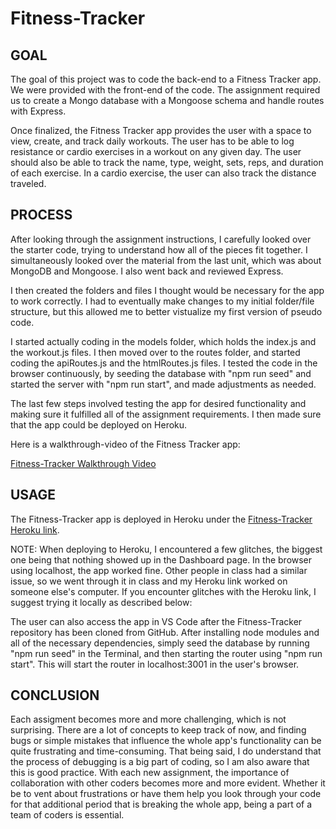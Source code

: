 # Fitness-Tracker

## GOAL

The goal of this project was to code the back-end to a Fitness Tracker app. We were provided with the front-end of the code. The assignment required us to create a Mongo database with a Mongoose schema and handle routes with Express. 

Once finalized, the Fitness Tracker app provides the user with a space to view, create, and track daily workouts. The user has to be able to log resistance or cardio exercises in a workout on any given day. The user should also be able to track the name, type, weight, sets, reps, and duration of each exercise. In a cardio exercise, the user can also track the distance traveled. 

## PROCESS

After looking through the assignment instructions, I carefully looked over the starter code, trying to understand how all of the pieces fit together. I simultaneously looked over the material from the last unit, which was about MongoDB and Mongoose. I also went back and reviewed Express. 

I then created the folders and files I thought would be necessary for the app to work correctly. I had to eventually make changes to my initial folder/file structure, but this allowed me to better vistualize my first version of pseudo code. 

I started actually coding in the models folder, which holds the index.js and the workout.js files. I then moved over to the routes folder, and started coding the apiRoutes.js and the htmlRoutes.js files. I tested the code in the browser continuously, by seeding the database with "npm run seed" and started the server with "npm run start", and made adjustments as needed. 

The last few steps involved testing the app for desired functionality and making sure it fulfilled all of the assignment requirements. I then made sure that the app could be deployed on Heroku. 

Here is a walkthrough-video of the Fitness Tracker app: 

[Fitness-Tracker Walkthrough Video](https://drive.google.com/file/d/1-x4dayxRKJFWsA_T8RcoV3464dIKqs8L/view)

## USAGE

The Fitness-Tracker app is deployed in Heroku under the [Fitness-Tracker Heroku link](https://young-atoll-78128.herokuapp.com/).

NOTE: When deploying to Heroku, I encountered a few glitches, the biggest one being that nothing showed up in the Dashboard page. In the browser using localhost, the app worked fine. Other people in class had a similar issue, so we went through it in class and my Heroku link worked on someone else's computer. If you encounter glitches with the Heroku link, I suggest trying it locally as described below:  

The user can also access the app in VS Code after the Fitness-Tracker repository has been cloned from GitHub. After installing node modules and all of the necessary dependencies, simply seed the database by running "npm run seed" in the Terminal, and then starting the router using "npm run start". This will start the router in localhost:3001 in the user's browser. 

## CONCLUSION

Each assigment becomes more and more challenging, which is not surprising. There are a lot of concepts to keep track of now, and finding bugs or simple mistakes that influence the whole app's functionality can be quite frustrating and time-consuming. That being said, I do understand that the process of debugging is a big part of coding, so I am also aware that this is good practice. With each new assignment, the importance of collaboration with other coders becomes more and more evident. Whether it be to vent about frustrations or have them help you look through your code for that additional period that is breaking the whole app, being a part of a team of coders is essential. 
